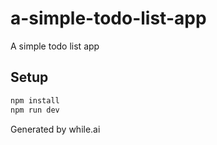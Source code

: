 # a-simple-todo-list-app

A simple todo list app

## Setup

```bash
npm install
npm run dev
```

Generated by while.ai
